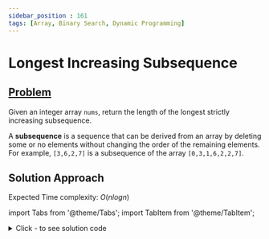 ```yaml
---
sidebar_position : 161
tags: [Array, Binary Search, Dynamic Programming]
---
```


# Longest Increasing Subsequence

## [Problem](https://leetcode.com/problems/longest-increasing-subsequence/)

<p>Given an integer array <code>nums</code>, return the length of the longest strictly increasing subsequence.</p>

<p>A <strong>subsequence</strong> is a sequence that can be derived from an array by deleting some or no elements without changing the order of the remaining elements. For example, <code>[3,6,2,7]</code> is a subsequence of the array <code>[0,3,1,6,2,2,7]</code>.</p>

## Solution Approach

Expected Time complexity: $O(nlogn)$

import Tabs from '@theme/Tabs';
import TabItem from '@theme/TabItem';

<details><summary>Click - to see solution code</summary>

<Tabs>
<TabItem value="cpp" label="C++">

```cpp
class Solution {
   public:
    int LIS(vector<int> a, int n) {
        vector<int> dp(n + 1, INT_MAX);
        dp[0] = INT_MIN;
        for (int i = 0; i < n; i++) {
            int indx = upper_bound(dp.begin(), dp.end(), a[i]) - dp.begin();
            if (dp[indx - 1] < a[i] && dp[indx] > a[i]) {
                dp[indx] = a[i];
            }
        }
        int res = 0;
        for (int i = 1; i <= n; i++) {
            if (dp[i] != INT_MAX) res = i;
        }
        return res;
    }

    int lengthOfLIS(vector<int>& nums) {
        int n = nums.size();
        return LIS(nums, n);
    }
};

```
</TabItem>
</Tabs>

</details>
